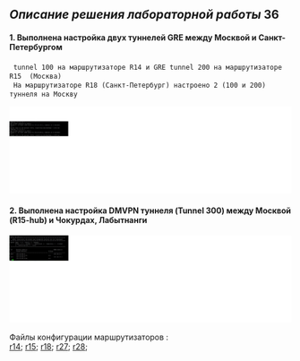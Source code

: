 ## _Описание решения лабораторной работы_ 36

#### 1. Выполнена настройка двух туннелей GRE между Москвой и Санкт-Петербургом
     tunnel 100 на маршрутизаторе R14 и GRE tunnel 200 на маршрутизаторе R15  (Москва)
     На маршрутизаторе R18 (Санкт-Петербург) настроено 2 (100 и 200) туннеля на Москву 
![](pingSPB_to_MSK.jpg)
#### 2. Выполнена настройка DMVPN туннеля (Tunnel 300) между Москвой (R15-hub) и Чокурдах, Лабытнанги
![](dmvpn_R15_to_R28_and_27.jpg)

Файлы конфигурации маршрутизаторов :  
  [r14](https://github.com/kononenko-yury/otus-network-practics/blob/main/lab36/r14);
  [r15](https://github.com/kononenko-yury/otus-network-practics/blob/main/lab36/r15);
  [r18](https://github.com/kononenko-yury/otus-network-practics/blob/main/lab36/r18);
  [r27](https://github.com/kononenko-yury/otus-network-practics/blob/main/lab36/r27);
  [r28](https://github.com/kononenko-yury/otus-network-practics/blob/main/lab36/r28);
